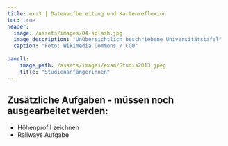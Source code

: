 ```yaml
---
title: ex-3 | Datenaufbereitung und Kartenreflexion
toc: true
header:
  image: /assets/images/04-splash.jpg
  image_description: "Unübersichtlich beschriebene Universitätstafel"
  caption: "Foto: Wikimedia Commons / CC0"
  
panel1:  
    image_path: /assets/images/exam/Studis2013.jpeg
    title: "Studienanfängerinnen"  
---
```


## Zusätzliche Aufgaben - müssen noch ausgearbeitet werden:

* Höhenprofil zeichnen
* Railways Aufgabe

